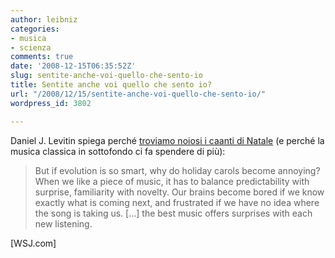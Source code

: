 ```yaml
---
author: leibniz
categories:
- musica
- scienza
comments: true
date: '2008-12-15T06:35:52Z'
slug: sentite-anche-voi-quello-che-sento-io
title: Sentite anche voi quello che sento io?
url: "/2008/12/15/sentite-anche-voi-quello-che-sento-io/"
wordpress_id: 3802

---
```

Daniel J. Levitin spiega perché [troviamo noiosi i caanti di Natale](http://online.wsj.com/article/SB122912607004203123.html) (e perché la musica classica in sottofondo ci fa spendere di più):[
](http://online.wsj.com/article/SB122912607004203123.html)


> But if evolution is so smart, why do holiday carols become annoying? When we like a piece of music, it has to balance predictability with surprise, familiarity with novelty. Our brains become bored if we know exactly what is coming next, and frustrated if we have no idea where the song is taking us. [...] the best music offers surprises with each new listening.


[WSJ.com]
